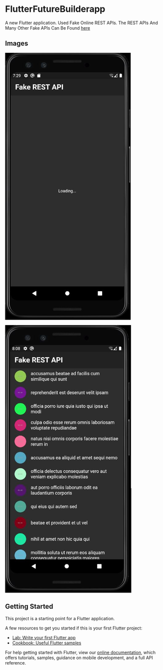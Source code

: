 # FlutterFutureBuilderapp

A new Flutter application. Used Fake Online REST APIs.
The REST APIs And Many Other Fake APIs Can Be Found [here](https://jsonplaceholder.typicode.com/)

## Images
![First](images/Capture.JPG)

![Second](images/Capture1.JPG)

## Getting Started

This project is a starting point for a Flutter application.

A few resources to get you started if this is your first Flutter project:

- [Lab: Write your first Flutter app](https://flutter.dev/docs/get-started/codelab)
- [Cookbook: Useful Flutter samples](https://flutter.dev/docs/cookbook)

For help getting started with Flutter, view our
[online documentation](https://flutter.dev/docs), which offers tutorials,
samples, guidance on mobile development, and a full API reference.
